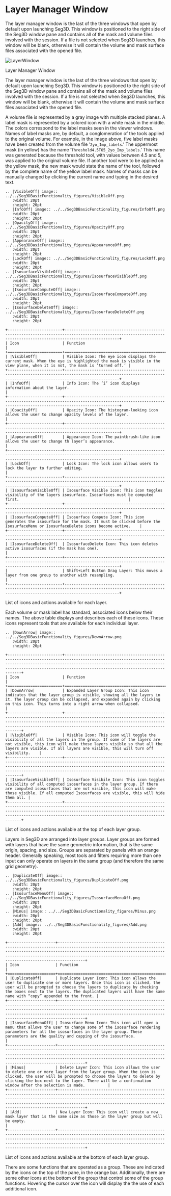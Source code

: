 # Layer Manager Window

The layer manager window is the last of the three windows that open by default upon launching Seg3D. This window is positioned to the right side of the Seg3D window pane and contains all of the mask and volume files involved with the session. If a file is not selected when Seg3D launches, this window will be blank, otherwise it will contain the volume and mask surface files associated with the opened file.

![LayerWindow](../../Seg3DBasicFunctionality_figures/LayerWindow.png)
<figcaption>Layer Manager Window</figcaption>

The layer manager window is the last of the three windows that open by default upon launching Seg3D. This window is positioned to the right side of the Seg3D window pane and contains all of the mask and volume files involved with the session. If a file is not selected when Seg3D launches, this window will be blank, otherwise it will contain the volume and mask surface files associated with the opened file.

A volume file is represented by a gray image with multiple stacked planes. A label mask is represented by a colored icon with a white mask in the middle. The colors correspond to the label masks seen in the viewer windows. Names of label masks are, by default, a conglomeration of the tools applied to the original volume. For example, in the image above, five label masks have been created from the volume file ’`2yo_Imp_labels`.’ The uppermost mask (in yellow) has the name ’`Threshold4.5TO5_2yo_Imp_labels`.’ This name was generated because the threshold tool, with values between 4.5 and 5, was applied to the original volume file. If another tool were to be applied on the yellow mask, the new mask would state the name of the tool, followed by the complete name of the yellow label mask. Names of masks can be manually changed by clicking the current name and typing in the desired text.

```eval_rst
.. |VisibleOff| image:: ../../Seg3DBasicFunctionality_figures/VisibleOff.png
   :width: 20pt
   :height: 20pt
.. |InfoOff| image:: ../../Seg3DBasicFunctionality_figures/InfoOff.png
   :width: 20pt
   :height: 20pt
.. |OpacityOff| image:: ../../Seg3DBasicFunctionality_figures/OpacityOff.png
   :width: 20pt
   :height: 20pt
.. |AppearanceOff| image:: ../../Seg3DBasicFunctionality_figures/AppearanceOff.png
   :width: 20pt
   :height: 20pt
.. |LockOff| image:: ../../Seg3DBasicFunctionality_figures/LockOff.png
   :width: 20pt
   :height: 20pt
.. |IsosurfaceVisibleOff| image:: ../../Seg3DBasicFunctionality_figures/IsosurfaceVisibleOff.png
   :width: 20pt
   :height: 20pt
.. |IsosurfaceComputeOff| image:: ../../Seg3DBasicFunctionality_figures/IsosurfaceComputeOff.png
   :width: 20pt
   :height: 20pt
.. |IsosurfaceDeleteOff| image:: ../../Seg3DBasicFunctionality_figures/IsosurfaceDeleteOff.png
   :width: 20pt
   :height: 20pt

+------------------------+--------------------------------------------------------------------------------------------------------------------------------------------------------------------+
| Icon                   | Function                                                                                                                                                           |
+========================+====================================================================================================================================================================+
| |VisibleOff|           | Visible Icon: The eye icon displays the current mask. When the eye is highlighted the mask is visible in the view plane, when it is not, the mask is ’turned off.’ |
+------------------------+--------------------------------------------------------------------------------------------------------------------------------------------------------------------+
| |InfoOff|              | Info Icon: The ’i’ icon displays information about the layer.                                                                                                      |
+------------------------+--------------------------------------------------------------------------------------------------------------------------------------------------------------------+
| |OpacityOff|           | Opacity Icon: The histogram-looking icon allows the user to change opacity levels of the layer.                                                                    |
+------------------------+--------------------------------------------------------------------------------------------------------------------------------------------------------------------+
| |AppearanceOff|        | Appearance Icon: The paintbrush-like icon allows the user to change th layer’s appearance.                                                                         |
+------------------------+--------------------------------------------------------------------------------------------------------------------------------------------------------------------+
| |LockOff|              | Lock Icon: The lock icon allows users to lock the layer to further editing.                                                                                        |
+------------------------+--------------------------------------------------------------------------------------------------------------------------------------------------------------------+
| |IsosurfaceVisibleOff| | Isosurface Visible Icon: This icon toggles visibility of the layers isosurface. Isosurfaces must be computed first.                                                |
+------------------------+--------------------------------------------------------------------------------------------------------------------------------------------------------------------+
| |IsosurfaceComputeOff| | Isosurface Compute Icon: This icon generates the isosurface for the mask. It must be clicked before the IsosurfaceMenu or IsosurfaceDelete icons become active.    |
+------------------------+--------------------------------------------------------------------------------------------------------------------------------------------------------------------+
| |IsosurfaceDeleteOff|  | IsosurfaceDelete Icon: This icon deletes active isosurfaces (if the mask has one).                                                                                 |
+------------------------+--------------------------------------------------------------------------------------------------------------------------------------------------------------------+
|                        | Shift+Left Button Drag Layer: This moves a layer from one group to another with resampling.                                                                        |
+------------------------+--------------------------------------------------------------------------------------------------------------------------------------------------------------------+
```
<figcaption>List of icons and actions available for each layer.</figcaption>

Each volume or mask label has standard, associated icons below their names. The above table displays and describes each of these icons. These icons represent tools that are available for each individual layer.

```eval_rst
.. |DownArrow| image:: ../../Seg3DBasicFunctionality_figures/DownArrow.png
   :width: 20pt
   :height: 20pt

+------------------------+---------------------------------------------------------------------------------------------------------------------------------------------------------------------------------------------------------------------------------------------------------------------+
| Icon                   | Function                                                                                                                                                                                                                                                            |
+========================+=====================================================================================================================================================================================================================================================================+
| |DownArrow|            | Expanded Layer Group Icon: This icon indicates that the layer group is visible, showing all the layers in it. The layer group can be collapsed, and expanded again by clicking on this icon. This turns into a right arrow when collapsed.                          |
+------------------------+---------------------------------------------------------------------------------------------------------------------------------------------------------------------------------------------------------------------------------------------------------------------+
| |VisibleOff|           | Visible Icon: This icon will toggle the visibility of all the layers in the group. If some of the layers are not visible, this icon will make those layers visible so that all the layers are visible. If all layers are visible, this will turn off visibility.    |
+------------------------+---------------------------------------------------------------------------------------------------------------------------------------------------------------------------------------------------------------------------------------------------------------------+
| |IsosurfaceVisibleOff| | Isosurface Visibile Icon: This icon toggles visibility of all computed isosurfaces in the layer group. If there are computed isosurfaces that are not visible, this icon will make those visible. If all computed Isosurfaces are visible, this will hide them all. |
+------------------------+---------------------------------------------------------------------------------------------------------------------------------------------------------------------------------------------------------------------------------------------------------------------+
```
<figcaption>List of icons and actions available at the top of each layer group.</figcaption>

Layers in Seg3D are arranged into layer groups. Layer groups are formed with layers that have the same geometric information, that is the same origin, spacing, and size. Groups are separated by panels with an orange header. Generally speaking, most tools and filters requiring more than one input can only operate on layers in the same group (and therefore the same grid geometry).

```eval_rst
.. |DuplicateOff| image:: ../../Seg3DBasicFunctionality_figures/DuplicateOff.png
   :width: 20pt
   :height: 20pt
.. |IsosurfaceMenuOff| image:: ../../Seg3DBasicFunctionality_figures/IsosurfaceMenuOff.png
   :width: 20pt
   :height: 20pt
.. |Minus| image:: ../../Seg3DBasicFunctionality_figures/Minus.png
   :width: 20pt
   :height: 20pt
.. |Add| image:: ../../Seg3DBasicFunctionality_figures/Add.png
   :width: 20pt
   :height: 20pt

+---------------------+----------------------------------------------------------------------------------------------------------------------------------------------------------------------------------------------------------------------------------------------------------------------------------------------------+
| Icon                | Function                                                                                                                                                                                                                                                                                           |
+=====================+====================================================================================================================================================================================================================================================================================================+
| |DuplicateOff|      | Duplicate Layer Icon: This icon allows the user to duplicate one or more layers. Once this icon is clicked, the user will be prompted to choose the layers to duplicate by checking the boxes next to the layers. The duplicated layers will have the same name with “copy” appended to the front. |
+---------------------+----------------------------------------------------------------------------------------------------------------------------------------------------------------------------------------------------------------------------------------------------------------------------------------------------+
| |IsosurfaceMenuOff| | Isosurface Menu Icon: This icon will open a menu that allows the user to change some of the isosurface rendering parameters for all the isosurfaces in the layer group. These parameters are the quality and capping of the isosurface.                                                            |
+---------------------+----------------------------------------------------------------------------------------------------------------------------------------------------------------------------------------------------------------------------------------------------------------------------------------------------+
| |Minus|             | Delete Layer Icon: This icon allows the user to delete one or more layer from the layer group. When the icon is clicked, the user will be prompted to choose the layers to delete by clicking the box next to the layer. There will be a confirmation window after the selection is made.          |
+---------------------+----------------------------------------------------------------------------------------------------------------------------------------------------------------------------------------------------------------------------------------------------------------------------------------------------+
| |Add|               | New Layer Icon: This icon will create a new mask layer that is the same size as those in the layer group but will be empty.                                                                                                                                                                        |
+---------------------+----------------------------------------------------------------------------------------------------------------------------------------------------------------------------------------------------------------------------------------------------------------------------------------------------+
```
<figcaption>List of icons and actions available at the bottom of each layer group.</figcaption>

There are some functions that are operated as a group. These are indicated by the icons on the top of the pane, in the orange bar. Additionally, there are some other icons at the bottom of the group that control some of the group functions. Hovering the cursor over the icon will display the the use of each additional icon.
